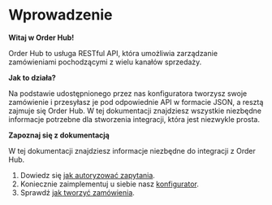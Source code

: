 # Wprowadzenie
**Witaj w Order Hub!**

Order Hub to usługa RESTful API, która umożliwia zarządzanie zamówieniami pochodzącymi z wielu kanałów sprzedaży.

**Jak to działa?**

Na podstawie udostępnionego przez nas konfiguratora tworzysz swoje zamówienie i przesyłasz je pod odpowiednie API w formacie JSON, a resztą zajmuje się Order Hub.
W tej dokumentacji znajdziesz wszystkie niezbędne informacje potrzebne dla stworzenia integracji, która jest niezwykle prosta.

**Zapoznaj się z dokumentacją**

W tej dokumentacji znajdziesz informacje niezbędne do integracji z Order Hub. 

1. Dowiedz się [jak autoryzować zapytania](authorization).
2. Koniecznie zaimplementuj u siebie nasz [konfigurator](configurator).
3. Sprawdź [jak tworzyć zamówienia](orders).
